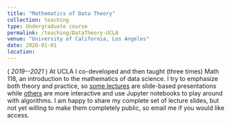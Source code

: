 ```yaml
---
title: "Mathematics of Data Theory"
collection: teaching
type: Undergraduate course
permalink: /teaching/DataTheory-UCLA
venue: "University of California, Los Angeles"
date: 2020-01-01
location:
---
```


(<i> 2019--2021 </i>) At UCLA I co-developed and then taught (three times) Math 118, an introduction to the mathematics of data science. I try to emphasize both theory and practice, so [some lectures](../files/118-SampleLecture-2.pdf) are slide-based presentations while [others](https://colab.research.google.com/drive/13P-3rDpAEQwsf_JYX46EExsLNb3-ONnP?usp=sharing) are more interactive and use Jupyter notebooks to play around with algorithms. I am happy to share my complete set of lecture slides, but not yet willing to make them completely public, so email me if you would like access.

